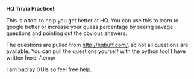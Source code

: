 **HQ Trivia Practice!**

This is a tool to help you get better at HQ. You can use this to learn to google better or increase your guess percentage
by seeing savage questions and pointing out the obvious answers.

The questions are pulled from http://hqbuff.com/, so not all questions are available.
You can pull the questions yourself with the python tool I have written here: /temp/ 

I am bad ay GUIs so feel free help.